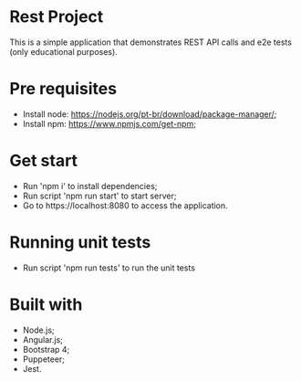 # Rest Project
This is a simple application that demonstrates REST API calls and e2e tests (only educational purposes).

# Pre requisites
- Install node: https://nodejs.org/pt-br/download/package-manager/;
- Install npm: https://www.npmjs.com/get-npm;

# Get start
- Run 'npm i' to install dependencies;
- Run script 'npm run start' to start server;
- Go to https://localhost:8080 to access the application.

# Running unit tests
- Run script 'npm run tests' to run the unit tests

# Built with
- Node.js;
- Angular.js;
- Bootstrap 4;
- Puppeteer;
- Jest.
